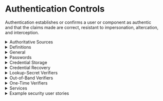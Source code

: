 # Authentication Controls

Authentication establishes or confirms a user or component as authentic and that the claims made are correct, resistant to impersonation, 
altercation, and interception.

<details>
  <summary> Authoritative Sources </summary>
  
* [OWASP Authentication Cheat Sheet](https://cheatsheetseries.owasp.org/cheatsheets/Authentication_Cheat_Sheet.html)
* [NIST approved hash functions](https://csrc.nist.gov/projects/hash-functions)
* [NIST Random Number Generation](https://csrc.nist.gov/publications/detail/sp/800-90a/rev-1/final)
</details>

<details>
  <summary> Definitions </summary>
  
* **Memorized secrets** include passwords, PINs, patterns, image selections and passphrases. 
* **One-time password (OTP)**: a secret used once to login, e.g. a code sent by SMS.
* **Something you know**: a memorized secret required to authenticate.
* **Something you have**: something you can hold, e.g. housekey, ATM card, Yubikey.
* **Something you are**: a biometric unique to a person, e.g. DNA, fingerprint, retina, voice, etc.
* **Single factor**: Something required for authentication. Usually a passphrase or PIN.
* **Second factor**: Something additional to a single factor required to authenticate.
* **Multi-factor authentication (MFA)** Required use of more than one factor to authenticate. Examples include a PIN and key card,
or passphrase and fingerprint. _Note:_ a password combined with a secret question does _not_ constitute MFA, since both are "things you know."
</details>

<details>
  <summary> General </summary>
  
* Give no indication whether a username or password is valid.
* Use anti-automation controls, e.g.:
  * Block most common breached password guessing
  * Rate limits on attempts
  * Increase delays between allowed attempts
  * Restrict IP address ranges
  * CAPTCHAs
  * Protect against logins across multiple accounts from same IP
* Use weak authenticators (e.g. SMS or email) only for secondary authentication or to approve transactions.
* Send authentication detail changes to user's verified contact method, including:
  * Incorrect login attempt (only first time in a period, to avoid spamming users)
  * Password or other detail changes
  * Address or email/phone changes
  * Logins from new devices and IP addresses
* Prefer push notifications to email/SMS.
* Do not send sensitive information in notifications.
* Use controls against phishing attacks, e.g.:
  * Multi-factor authentication
  * Client-side certificates
* Use mutually-authenticated encryption between a credential service provider (CSP) and authentication verifier if distinct systems.
* Protect against replay attacks by enforcing use of OTPs, cryptographic authenticators, or lookup codes.
* Disable or remove shared or default accounts.
</details>

<details>
  <summary> Passwords </summary>
  
* Require user-entered passwords to have the following qualities:
  * Be at least 12 characters, allowing for longer (e.g. up to 64).
  * Allow special characters, e.g.:
    * Spaces (without truncation)
    * The full Unicode set, including e.g. emoji and Kanji
    * Do not limit the number of special characters permitted.
* Require system-generated initial passwords to have the following qualities:
  * Be securely randomly generated.
  * Be at least 6 characters.
  * Expire after a specified time.
  * Not allowed to become permanent.
* Allow users to change their password.
  * Force entry of current and new passwords for change.
* Force user to choose a different password if it is a well-known breached password.
* Display the user's password strength during creation.
* Avoid forcing password rotation.
* Allow pasting of passwords, secure browser storage, and password manager autotype functionality.
* Mask password entry.
  * Allow user to temporarily unmask their password as entered or display most recently typed character.
</details>

<details>
  <summary> Credential Storage </summary>
  
* Never store credentials in the clear.
* Store salted and hashed version of password.
* Use a currently approved hash algorithm for passwords (ref. NIST)
* Use a salt at least 32 bits long, unique to each credential, chosen arbitrarily to prevent salt collisions.
* If using PBKDF2, use at least 100,000 iterations for the hash.
* If using bcrypt, use as large a work factor as the server performance allows (at least 13).
* Perform an additional iteration of salting, using a secret value known only to the verifier component. Store the secret salt separate from the password hashes.
* Do not store secrets in source code or code repositories.
</details>

<details>
  <summary> Credential Recovery </summary>
  
* Never send the following to recover a login:
  * An initial or recovery secret in cleartext
  * Secret questions or password hints
  * The current password
* Use a secure recovery mechanism, e.g. soft token or mobile push.
* If OTP or MFA factors are lost, require evidence of identity proofing at the same level as during enrollment.
</details>

<details>
  <summary> Lookup-Secret Verifiers </summary>
  
* Verifiers are OTPs, and must be discarded after use.
* Allow lookup secrets to be used only once.
* Use unpredictable values.
* Verify that lookup secrets have sufficient randomness (at least 112 bits of entropy) or are salted with a unique and random 32-bit salt and hashed with an approved one-way hash.
</details>

<details>
  <summary> Out-of-Band Verifiers </summary>
  
  These are usually codes sent via another route than the standard authentication method, e.g. temporary code sent to a known email to verify the user that they then enter along with their login.
  
* Use strong methods like mobile push, secure email, or another secure method for sending authentication codes.
* Avoid SMS or PSTN; these are insecure and unencrypted.
* Expire verifiers after a short time.
* Expire verifiers after one use.
* Secure the channel between the authenticator and verifier.
* Ensure the verifier keeps only a hashed version on the authentication code.
* Generate authentication codes using a secure random number generator, using at least 20 bits of entropy (e.g. a six digit number).
</details>

<details>
  <summary> One-Time Verifiers </summary>

  These are typically codes that appear in a soft or hard token and change every minute. The user must enter the current code during login.
  
* Change OTPs after a short time; typically one minute.
* Protect symmetric keys used to verify OTPs, by using a hardware security module or secure operating system-based key storage.
* Use approved cryptographic algorithms in OTP generation, seeding, and verification.
* Allow a time-based OTP to be used only once within the validity period.
* Alert user and log attempts to use a OTP more than once.
* Enable revocation for physical OTP generators in case of loss. Close sessions for revoked devices immediately.
* Use biometric authenticators only in conjunction with other factors.
</details>

<details>
  <summary> Services </summary>
  
* Ensure integration secrets do not rely on static passwords.
* Do not use the credentials of default accounts.
</details>

<details>
  <summary> Example security user stories </summary>
  
* As a user, I want the application to have strong password policies in place for my account.
* As a user, I want to change my password and be forced to enter my old one first.
* As a user, I want the application to allow passwords longer than 64 characters so I can use phrases.
* As a user, I want to use multi-factor authentication.
* As a user, I do not want the application to perform mutli-factor over text messages (SMS).
* As a user, I want to use my own token generator for multi-factor authentication.
* As a user, I want the application to store my password hashed and salted to the current security standards and practices.
* As a user, I want the application to follow password management, resets, storage, and utilization best practices.
</details>
